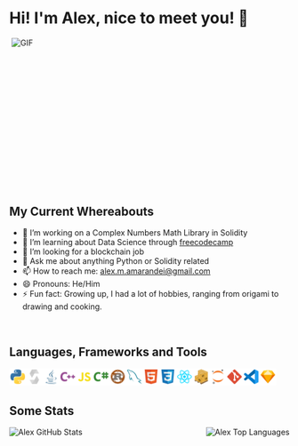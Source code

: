 # Hi! I'm Alex, nice to meet you! 👋

<img align="right" alt="GIF" src="https://media4.giphy.com/media/qgQUggAC3Pfv687qPC/giphy.gif?cid=ecf05e47t8gr32kdmumuq9ab1mz4921vnafqvgdzwokk6jwt&rid=giphy.gif&ct=g" width="500" height="300" />

## My Current Whereabouts

- 🔭 I’m working on a Complex Numbers Math Library in Solidity
- 🌱 I’m learning about Data Science through [freecodecamp](https://www.freecodecamp.org/learn/data-analysis-with-python/)
- 🤔 I’m looking for a blockchain job
- 💬 Ask me about anything Python or Solidity related
- 📫 How to reach me: <alex.m.amarandei@gmail.com>
- 😄 Pronouns: He/Him
- ⚡ Fun fact: Growing up, I had a lot of hobbies, ranging from origami to drawing and cooking.

<br>

## Languages, Frameworks and Tools

<img align="left" alt="Python" height="30px" width="30px" src="https://github.com/vscode-icons/vscode-icons/blob/master/icons/file_type_python.svg" />
<img align="left" alt="Solidity" height="30px" width="30px" src="https://github.com/vscode-icons/vscode-icons/blob/master/icons/file_type_solidity.svg" />
<img align="left" alt="Java" height="30px" width="30px" src="https://github.com/vscode-icons/vscode-icons/blob/master/icons/file_type_java.svg" />
<img align="left" alt="C/C++" height="30px" width="30px" src="https://github.com/vscode-icons/vscode-icons/blob/master/icons/file_type_cpp.svg" />
<img align="left" alt="Javascript" height="30px" width="30px" src="https://github.com/vscode-icons/vscode-icons/blob/master/icons/file_type_js.svg" />
<img align="left" alt="C#" height="30px" width="30px" src="https://github.com/vscode-icons/vscode-icons/blob/master/icons/file_type_csharp.svg" />
<img align="left" alt="Rust" height="30px" width="30px" src="https://github.com/vscode-icons/vscode-icons/blob/master/icons/file_type_rust.svg" />
<img align="left" alt="MySQL" height="30px" width="30px" src="https://github.com/vscode-icons/vscode-icons/blob/master/icons/file_type_mysql.svg" />
<img align="left" alt="HTML" height="30px" width="30px" src="https://github.com/vscode-icons/vscode-icons/blob/master/icons/file_type_html.svg" />
<img align="left" alt="CSS" height="30px" width="30px" src="https://github.com/vscode-icons/vscode-icons/blob/master/icons/file_type_css.svg" />

<img align="left" alt="React" height="30px" width="30px" src="https://github.com/vscode-icons/vscode-icons/blob/master/icons/file_type_reactjs.svg" />
<img align="left" alt="Cargo" height="30px" width="30px" src="https://github.com/vscode-icons/vscode-icons/blob/master/icons/file_type_cargo.svg" />
<img align="left" alt="Jupyter" height="30px" width="30px" src="https://github.com/vscode-icons/vscode-icons/blob/master/icons/file_type_jupyter.svg" />

<img align="left" alt="Git" height="30px" width="30px" src="https://github.com/vscode-icons/vscode-icons/blob/master/icons/file_type_git.svg" />
<img align="left" alt="VSCode" height="30px" width="30px" src="https://github.com/vscode-icons/vscode-icons/blob/master/icons/file_type_vscode.svg" />
<img align="left" alt="Sketch" height="30px" width="30px" src="https://github.com/vscode-icons/vscode-icons/blob/master/icons/file_type_sketch.svg" />

<br>
<br> 

## Some Stats

<img height="170" align="left" alt="Alex GitHub Stats" src="https://github-readme-stats.vercel.app/api?username=Alex-Amarandei&theme=dark&show_icons=true">

<img height="170" align="right" alt="Alex Top Languages" src="https://github-readme-stats.vercel.app/api/top-langs/?username=Alex-Amarandei&theme=dark&layout=compact">
